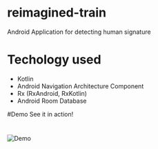 # reimagined-train
Android Application for detecting human signature

# Techology used
- Kotlin
- Android Navigation Architecture Component
- Rx (RxAndroid, RxKotlin)
- Android Room Database

#Demo
See it in action!

#
![Demo](/art/signme.gif)